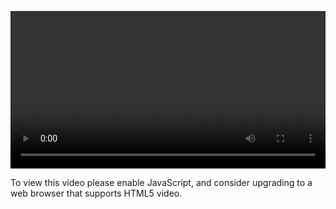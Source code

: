 <video controls="" style="width: 100%; display: block;"><source src="http://o86bpj665.bkt.clouddn.com/chrome-devtools/6-1-box.mp4" type="video/mp4"><p>To view this video please enable JavaScript, and consider upgrading to a web browser that supports HTML5 video.</p></video>
